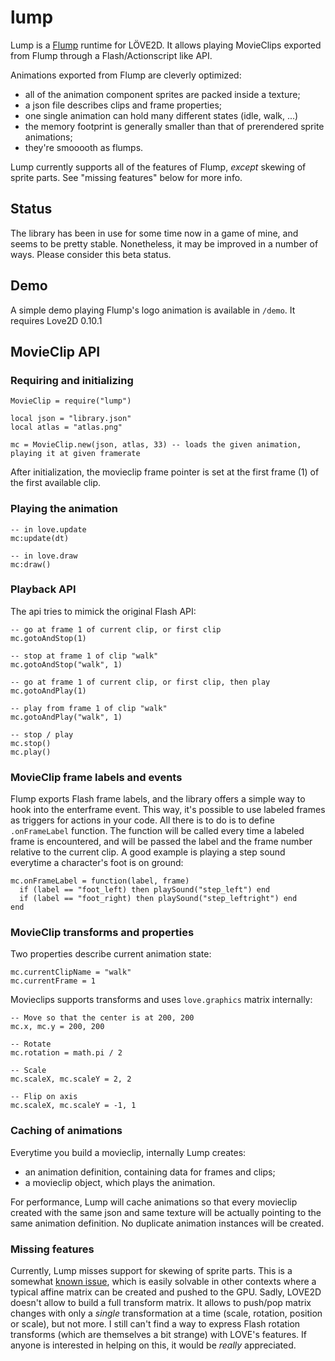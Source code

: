# lump
Lump is a [Flump](https://github.com/tconkling/flump) runtime for LÖVE2D.
It allows playing MovieClips exported from Flump through a Flash/Actionscript like API.

Animations exported from Flump are cleverly optimized:

- all of the animation component sprites are packed inside a texture;
- a json file describes clips and frame properties;
- one single animation can hold many different states (idle, walk, ...)
- the memory footprint is generally smaller than that of prerendered sprite animations;
- they're smooooth as flumps.

Lump currently supports all of the features of Flump, _except_ skewing of sprite parts.
See "missing features" below for more info.

## Status
The library has been in use for some time now in a game of mine, and seems to be pretty stable. Nonetheless, it may be improved in a number of ways. Please consider this beta status.

## Demo
A simple demo playing Flump's logo animation is available in `/demo`. It requires Love2D 0.10.1

## MovieClip API

### Requiring and initializing

```
MovieClip = require("lump")

local json = "library.json"
local atlas = "atlas.png"

mc = MovieClip.new(json, atlas, 33) -- loads the given animation, playing it at given framerate
```

After initialization, the movieclip frame pointer is set at the first frame (1) of the first available clip.

### Playing the animation

```
-- in love.update
mc:update(dt)

-- in love.draw
mc:draw()
```

### Playback API
The api tries to mimick the original Flash API:

```
-- go at frame 1 of current clip, or first clip
mc.gotoAndStop(1)

-- stop at frame 1 of clip "walk"
mc.gotoAndStop("walk", 1) 

-- go at frame 1 of current clip, or first clip, then play
mc.gotoAndPlay(1) 

-- play from frame 1 of clip "walk"
mc.gotoAndPlay("walk", 1) 

-- stop / play
mc.stop()
mc.play()
```

### MovieClip frame labels and events

Flump exports Flash frame labels, and the library offers a simple way to hook into the enterframe event.
This way, it's possible to use labeled frames as triggers for actions in your code.
All there is to do is to define `.onFrameLabel` function. The function will be called every time a labeled frame is encountered, and will be passed the label and the frame number relative to the current clip. A good example is playing a step sound everytime a character's foot is on ground:

```
mc.onFrameLabel = function(label, frame)
  if (label == "foot_left) then playSound("step_left") end
  if (label == "foot_right) then playSound("step_leftright") end
end
```

### MovieClip transforms and properties

Two properties describe current animation state:

```
mc.currentClipName = "walk"
mc.currentFrame = 1
```

Movieclips supports transforms and uses `love.graphics` matrix internally:

```
-- Move so that the center is at 200, 200
mc.x, mc.y = 200, 200 

-- Rotate
mc.rotation = math.pi / 2

-- Scale
mc.scaleX, mc.scaleY = 2, 2

-- Flip on axis
mc.scaleX, mc.scaleY = -1, 1
```

### Caching of animations
Everytime you build a movieclip, internally Lump creates:

- an animation definition, containing data for frames and clips;
- a movieclip object, which plays the animation.

For performance, Lump will cache animations so that every movieclip created with the same json and same texture will be actually pointing to the same animation definition. No duplicate animation instances will be created.

### Missing features
Currently, Lump misses support for skewing of sprite parts.
This is a somewhat [known issue](https://github.com/tconkling/flump/issues/6), which is easily solvable in other contexts where a typical affine matrix can be created and pushed to the GPU.
Sadly, LOVE2D doesn't allow to build a full transform matrix. It allows to push/pop matrix changes with only a _single_ transformation at a time (scale, rotation, position or scale), but not more. I still can't find a way to express Flash rotation transforms (which are themselves a bit strange) with LOVE's features. If anyone is interested in helping on this, it would be _really_ appreciated.
